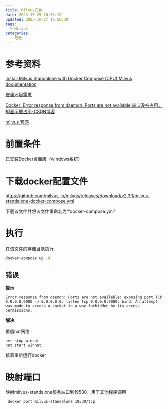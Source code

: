 ```yaml
---
title: Milvus安装
date: 2023-10-25 10:35:19
updated: 2023-10-27 16:50:30
tags:
  - Milvus
categories:
  - 经验
---
```


# 参考资料

[Install Milvus Standalone with Docker Compose (CPU) Milvus documentation](https://milvus.io/docs/install_standalone-docker.md)

[安装环境需求](https://milvus.io/docs/prerequisite-docker.md)

[Docker: Error response from daemon: Ports are not available 端口没被占用，却显示被占用-CSDN博客](https://blog.csdn.net/u012558210/article/details/127999746)

[milvus 官网](https://milvus.io/)


# 前置条件

已安装Docker桌面版（windows系统）

# 下载docker配置文件

https://github.com/milvus-io/milvus/releases/download/v2.3.1/milvus-standalone-docker-compose.yml

下载该文件并将该文件重命名为‘“docker-compose.yml”

# 执行

在该文件的存储目录执行

```cmd
docker-compose up -d
```

## 错误

**提示**

```
Error response from daemon: Ports are not available: exposing port TCP 0.0.0.0:9000 -> 0.0.0.0:0: listen tcp 0.0.0.0:9000: bind: An attempt was made to access a socket in a way forbidden by its access permissions.
```

**解决**

重启nat网络

```shell
net stop winnat
net start winnat
```

接着重新运行docker

# 映射端口

映射milvus-standalone服务端口到19530，用于其他程序调用

```
 docker port milvus-standalone 19530/tcp
```



